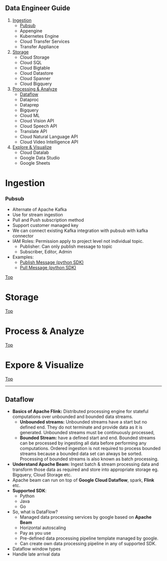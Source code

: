 ## Data Engineer Guide
1. [Ingestion](#Ingestion)
    - [Pubsub](#Pubsub)
    - Appengine
    - Kubernetes Engine
    - Cloud Transfer Services
    - Transfer Appliance
2. [Storage](#Storage)
    - Cloud Storage
    - Cloud SQL
    - Cloud Bigtable
    - Cloud Datastore
    - Cloud Spanner
    - Cloud Bigquery
3. [Processing&nbsp;&amp;&nbsp;Analyze](#Process&nbsp;&amp;&nbsp;Analyze)
    - [Dataflow](#Dataflow)
    - Dataproc
    - Dataprep
    - Bigquery
    - Cloud ML
    - Cloud Vision API
    - Cloud Speech API
    - Translate API
    - Cloud Natural Language API
    - Cloud Video Intelligence API
 4. [Explore&nbsp;&amp;&nbsp;Visualize]()
    - Cloud Datalab
    - Google Data Studio
    - Google Sheets

# Ingestion
### Pubsub
- Alternate of Apache Kafka
- Use for stream ingestion
- Pull and Push subscription method
- Support customer managed key
- We can connect existing Kafka integration with pubsub with kafka connector
- IAM Roles: Permission apply to project level not individual topic.
    - Publisher: Can only publish message to topic
    - Subscriber, Editor, Admin
- Examples:  
    - [Publish Message (python SDK)](examples/pubsub/publishMessage.py)
    - [Pull Message (python SDK)](examples/pubsub/pullMessage.py)
    
[Top](#dataengineerguide)

# Storage

[Top](#dataengineerguide)
# Process&nbsp;&amp;&nbsp;Analyze

[Top](#dataengineerguide)
# Expore&nbsp;&amp;&nbsp;Visualize

[Top](#dataengineerguide)
<hr/>

## Dataflow
- **Basics of Apache Flink:** Distributed processing engine for stateful computations over unbounded and bounded data streams.
  - **Unbounded streams:** Unbounded streams have a start but no defined end. They do not terminate and provide data as it is generated. Unbounded streams must be continuously processed,
  - **Bounded Stream:** have a defined start and end. Bounded streams can be processed by ingesting all data before performing any computations. Ordered ingestion is not required to process bounded streams because a bounded data set can always be sorted. Processing of bounded streams is also known as batch processing.
- **Understand Apache Beam:** Ingest batch & stream processing data and transform those data as required and store into appropriate storage eg. Bigquery, Cloud Storage etc.
 - Apache beam can run on top of **Google Cloud Dataflow**, spark, **Flink** etc.
 -  **Supported SDK**:
    * Python
    * Java
    * Go
- So, what is DataFlow? 
  - Managed data processing services by google based on **Apache Beam**
  - Horizontal autoscaling
  - Pay as you use
  - Pre-defined data processing pipeline template managed by google.
  - Can create own data processing pipeline in any of supported SDK.
- Dataflow window types
- Handle late arrival data
